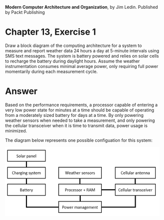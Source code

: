 __Modern Computer Architecture and Organization__, by Jim Ledin. Published by Packt Publishing
# Chapter 13, Exercise 1

Draw a block diagram of the computing architecture for a system to measure and report weather data 24 hours a day at 5-minute intervals using SMS text messages. The system is battery powered and relies on solar cells to recharge the battery during daylight hours. Assume the weather instrumentation consumes minimal average power, only requiring full power momentarily during each measurement cycle.

# Answer
Based on the performance requirements, a processor capable of entering a very low power state for minutes at a time should be capable of operating from a moderately sized battery for days at a time. By only powering weather sensors when needed to take a measurement, and only powering the cellular transceiver when it is time to transmit data, power usage is minimized.

The diagram below represents one possible configuation for this system:

![Weather station system diagram](weather_sys_diagram.png)